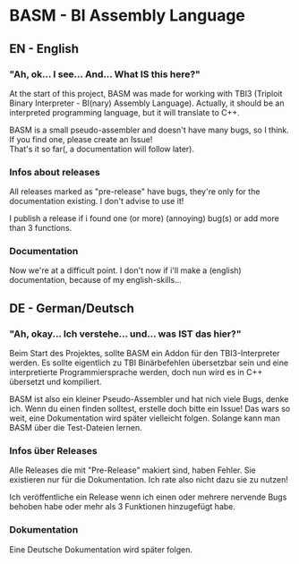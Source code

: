 # BASM - BI Assembly Language

## EN - English

### "Ah, ok... I see... And... What IS this here?"

At the start of this project, BASM was made for working with TBI3 (Triploit Binary Interpreter - BI(nary) Assembly Language). 
Actually, it should be an interpreted programming language, but it will translate to C++.


BASM is a small pseudo-assembler and doesn't have many bugs, so I think. If you find one, please create an Issue!  
That's it so far(, a documentation will follow later).

### Infos about releases

All releases marked as "pre-release" have bugs, they're only for the documentation existing. I don't advise to use it!

I publish a release if i found one (or more) (annoying) bug(s) or add more than 3 functions.

### Documentation

Now we're at a difficult point. I don't now if i'll make a (english) documentation, because of my english-skills...

## DE - German/Deutsch

### "Ah, okay... Ich verstehe... und... was IST das hier?"

Beim Start des Projektes, sollte BASM ein Addon für den TBI3-Interpreter werden. Es sollte eigentlich zu TBI Binärbefehlen übersetzbar sein und eine interpretierte Programmiersprache werden, doch nun wird es in C++ übersetzt und kompiliert.

BASM ist also ein kleiner Pseudo-Assembler und hat nich viele Bugs, denke ich. Wenn du einen finden solltest, erstelle doch bitte ein Issue!
Das wars so weit, eine Dokumentation wird später vielleicht folgen. Solange kann man BASM über die Test-Dateien lernen.

### Infos über Releases

Alle Releases die mit "Pre-Release" makiert sind, haben Fehler. Sie existieren nur für die Dokumentation. Ich rate also nicht dazu sie zu nutzen!

Ich veröffentliche ein Release wenn ich einen oder mehrere nervende Bugs behoben habe oder mehr als 3 Funktionen hinzugefügt habe.

### Dokumentation

Eine Deutsche Dokumentation wird später folgen.
